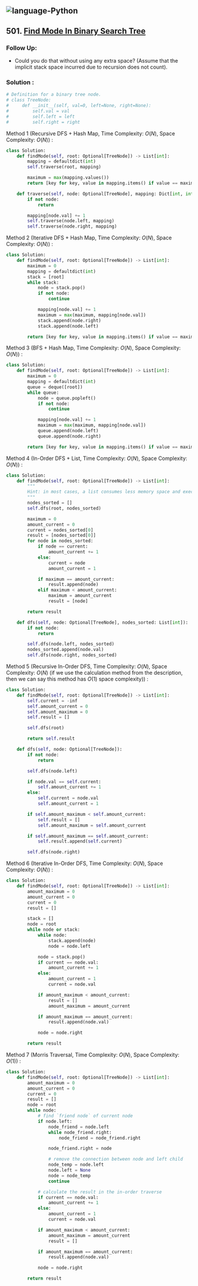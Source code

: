 ![language-Python](https://img.shields.io/badge/Python-ffd43b?style=for-the-badge&logo=PYTHON)
---

## 501. [Find Mode In Binary Search Tree](https://leetcode.com/problems/find-mode-in-binary-search-tree)

### Follow Up:

- Could you do that without using any extra space? (Assume that the implicit stack space incurred due to recursion does not count).

### Solution :

```python
# Definition for a binary tree node.
# class TreeNode:
#     def __init__(self, val=0, left=None, right=None):
#         self.val = val
#         self.left = left
#         self.right = right
```

Method 1 (Recursive DFS + Hash Map, Time Complexity: $O(N)$, Space Complexity: $O(N)$) :
```python
class Solution:
    def findMode(self, root: Optional[TreeNode]) -> List[int]:
        mapping = defaultdict(int)
        self.traverse(root, mapping)

        maximum = max(mapping.values())
        return [key for key, value in mapping.items() if value == maximum]

    def traverse(self, node: Optional[TreeNode], mapping: Dict[int, int]):
        if not node:
            return

        mapping[node.val] += 1
        self.traverse(node.left, mapping)
        self.traverse(node.right, mapping)
```

Method 2 (Iterative DFS + Hash Map, Time Complexity: $O(N)$, Space Complexity: $O(N)$) :
```python
class Solution:
    def findMode(self, root: Optional[TreeNode]) -> List[int]:
        maximum = 0
        mapping = defaultdict(int)
        stack = [root]
        while stack:
            node = stack.pop()
            if not node:
                continue

            mapping[node.val] += 1
            maximum = max(maximum, mapping[node.val])
            stack.append(node.right)
            stack.append(node.left)

        return [key for key, value in mapping.items() if value == maximum]
```

Method 3 (BFS + Hash Map, Time Complexity: $O(N)$, Space Complexity: $O(N)$) :
```python
class Solution:
    def findMode(self, root: Optional[TreeNode]) -> List[int]:
        maximum = 0
        mapping = defaultdict(int)
        queue = deque([root])
        while queue:
            node = queue.popleft()
            if not node:
                continue

            mapping[node.val] += 1
            maximum = max(maximum, mapping[node.val])
            queue.append(node.left)
            queue.append(node.right)

        return [key for key, value in mapping.items() if value == maximum]
```

Method 4 (In-Order DFS + List, Time Complexity: $O(N)$, Space Complexity: $O(N)$) :
```python
class Solution:
    def findMode(self, root: Optional[TreeNode]) -> List[int]:
        """
        Hint: in most cases, a list consumes less memory space and executes faster than a hash map
        """
        nodes_sorted = []
        self.dfs(root, nodes_sorted)

        maximum = 0
        amount_current = 0
        current = nodes_sorted[0]
        result = [nodes_sorted[0]]
        for node in nodes_sorted:
            if node == current:
                amount_current += 1
            else:
                current = node
                amount_current = 1

            if maximum == amount_current:
                result.append(node)
            elif maximum < amount_current:
                maximum = amount_current
                result = [node]

        return result

    def dfs(self, node: Optional[TreeNode], nodes_sorted: List[int]):
        if not node:
            return

        self.dfs(node.left, nodes_sorted)
        nodes_sorted.append(node.val)
        self.dfs(node.right, nodes_sorted)
```

Method 5 (Recursive In-Order DFS, Time Complexity: $O(N)$, Space Complexity: $O(N)$ (if we use the calculation method from the description, then we can say this method has $O(1)$ space complexity)) :
```python
class Solution:
    def findMode(self, root: Optional[TreeNode]) -> List[int]:
        self.current = -inf
        self.amount_current = 0
        self.amount_maximum = 0
        self.result = []

        self.dfs(root)

        return self.result

    def dfs(self, node: Optional[TreeNode]):
        if not node:
            return

        self.dfs(node.left)

        if node.val == self.current:
            self.amount_current += 1
        else:
            self.current = node.val
            self.amount_current = 1

        if self.amount_maximum < self.amount_current:
            self.result = []
            self.amount_maximum = self.amount_current

        if self.amount_maximum == self.amount_current:
            self.result.append(self.current)

        self.dfs(node.right)
```

Method 6 (Iterative In-Order DFS, Time Complexity: $O(N)$, Space Complexity: $O(N)$) :
```python
class Solution:
    def findMode(self, root: Optional[TreeNode]) -> List[int]:
        amount_maximum = 0
        amount_current = 0
        current = 0
        result = []

        stack = []
        node = root
        while node or stack:
            while node:
                stack.append(node)
                node = node.left

            node = stack.pop()
            if current == node.val:
                amount_current += 1
            else:
                amount_current = 1
                current = node.val

            if amount_maximum < amount_current:
                result = []
                amount_maximum = amount_current

            if amount_maximum == amount_current:
                result.append(node.val)

            node = node.right

        return result
```

Method 7 (Morris Traversal, Time Complexity: $O(N)$, Space Complexity: $O(1)$) :
```python
class Solution:
    def findMode(self, root: Optional[TreeNode]) -> List[int]:
        amount_maximum = 0
        amount_current = 0
        current = 0
        result = []
        node = root
        while node:
            # find `friend node` of current node
            if node.left:
                node_friend = node.left
                while node_friend.right:
                    node_friend = node_friend.right

                node_friend.right = node

                # remove the connection between node and left child
                node_temp = node.left
                node.left = None
                node = node_temp
                continue

            # calculate the result in the in-order traverse
            if current == node.val:
                amount_current += 1
            else:
                amount_current = 1
                current = node.val

            if amount_maximum < amount_current:
                amount_maximum = amount_current
                result = []

            if amount_maximum == amount_current:
                result.append(node.val)

            node = node.right

        return result
```
